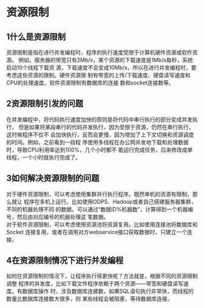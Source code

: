 # 资源限制

## 1什么是资源限制
资源限制是指在进行并发编程时，程序的执行速度受限于计算机硬件资源或软件资源。
例如，服务器的带宽只有2Mb/s，某个资源的下载速度是1Mb/s每秒，系统启动10个线程下载资
源，下载速度不会变成10Mb/s，所以在进行并发编程时，要考虑这些资源的限制。硬件资源限
制有带宽的上传/下载速度、硬盘读写速度和CPU的处理速度。软件资源限制有数据库的连接
数和socket连接数等。
## 2资源限制引发的问题
在并发编程中，将代码执行速度加快的原则是将代码中串行执行的部分变成并发执行，
但是如果将某段串行的代码并发执行，因为受限于资源，仍然在串行执行，这时候程序不仅不
会加快执行，反而会更慢，因为增加了上下文切换和资源调度的时间。例如，之前看到一段程
序使用多线程在办公网并发地下载和处理数据时，导致CPU利用率达到100%，几个小时都不
能运行完成任务，后来修改成单线程，一个小时就执行完成了。
## 3如何解决资源限制的问题
对于硬件资源限制，可以考虑使用集群并行执行程序。既然单机的资源有限制，那么就让
程序在多机上运行。比如使用ODPS、Hadoop或者自己搭建服务器集群，不同的机器处理不同
的数据。可以通过“数据ID%机器数”，计算得到一个机器编号，然后由对应编号的机器处理这
笔数据。  
对于软件资源限制，可以考虑使用资源池将资源复用。比如使用连接池将数据库和Socket
连接复用，或者在调用对方webservice接口获取数据时，只建立一个连接。
## 4在资源限制情况下进行并发编程
如何在资源限制的情况下，让程序执行得更快呢？方法就是，根据不同的资源限制调整
程序的并发度，比如下载文件程序依赖于两个资源——带宽和硬盘读写速度。有数据库操作
时，涉及数据库连接数，如果SQL语句执行非常快，而线程的数量比数据库连接数大很多，则
某些线程会被阻塞，等待数据库连接。